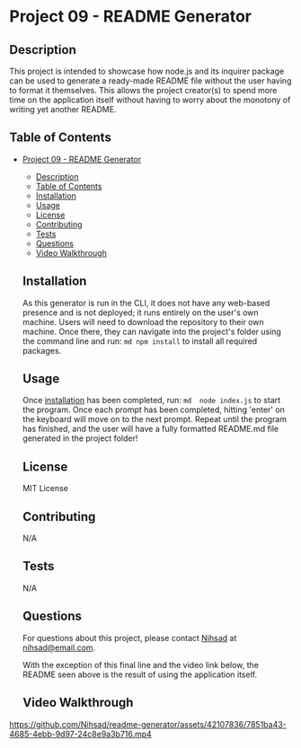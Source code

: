 # Project 09 - README Generator

  ## Description
  This project is intended to showcase how node.js and its inquirer package can be used to generate a ready-made README file without the user having to format it themselves. This allows the project creator(s) to spend more time on the application itself without having to worry about the monotony of writing yet another README.

  ## Table of Contents
- [Project 09 - README Generator](#project-09---readme-generator)
  - [Description](#description)
  - [Table of Contents](#table-of-contents)
  - [Installation](#installation)
  - [Usage](#usage)
  - [License](#license)
  - [Contributing](#contributing)
  - [Tests](#tests)
  - [Questions](#questions)
  - [Video Walkthrough](#video-walkthrough)

  ## Installation
    As this generator is run in the CLI, it does not have any web-based presence and is not deployed; it runs entirely on the user's own machine. Users will need to download the repository to their own machine. Once there, they can navigate into the project's folder using the command line and run: ```md npm install``` to install all required packages.

  ## Usage
  Once [installation](#installation) has been completed, run: ```md  node index.js``` to start the program. Once each prompt has been completed, hitting 'enter' on the keyboard will move on to the next prompt. Repeat until the program has finished, and the user will have a fully formatted README.md file generated in the project folder!

  ## License
  MIT License

  ## Contributing
  N/A

  ## Tests
  N/A

  ## Questions
  For questions about this project, please contact [Nihsad](https://github.com/Nihsad) at [nihsad@email.com](mailto:nihsad@email.com).

  With the exception of this final line and the video link below, the README seen above is the result of using the application itself.





  ## Video Walkthrough
https://github.com/Nihsad/readme-generator/assets/42107836/7851ba43-4685-4ebb-9d97-24c8e9a3b716.mp4

